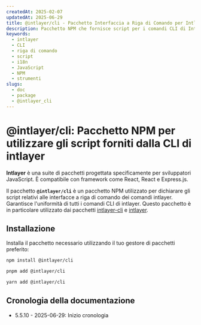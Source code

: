 ```yaml
---
createdAt: 2025-02-07
updatedAt: 2025-06-29
title: @intlayer/cli - Pacchetto Interfaccia a Riga di Comando per Intlayer
description: Pacchetto NPM che fornisce script per i comandi CLI di Intlayer, garantendo uniformità in tutte le interfacce a riga di comando per la gestione dell'internazionalizzazione.
keywords:
  - intlayer
  - CLI
  - riga di comando
  - script
  - i18n
  - JavaScript
  - NPM
  - strumenti
slugs:
  - doc
  - package
  - @intlayer_cli
---
```


# @intlayer/cli: Pacchetto NPM per utilizzare gli script forniti dalla CLI di intlayer

**Intlayer** è una suite di pacchetti progettata specificamente per sviluppatori JavaScript. È compatibile con framework come React, React e Express.js.

Il pacchetto **`@intlayer/cli`** è un pacchetto NPM utilizzato per dichiarare gli script relativi alle interfacce a riga di comando dei comandi intlayer. Garantisce l'uniformità di tutti i comandi CLI di intlayer. Questo pacchetto è in particolare utilizzato dai pacchetti [intlayer-cli](https://github.com/aymericzip/intlayer/tree/main/docs/docs/it/packages/intlayer-cli/index.md) e [intlayer](https://github.com/aymericzip/intlayer/tree/main/docs/docs/it/packages/intlayer/index.md).

## Installazione

Installa il pacchetto necessario utilizzando il tuo gestore di pacchetti preferito:

```bash packageManager="npm"
npm install @intlayer/cli
```

```bash packageManager="pnpm"
pnpm add @intlayer/cli
```

```bash packageManager="yarn"
yarn add @intlayer/cli
```

## Cronologia della documentazione

- 5.5.10 - 2025-06-29: Inizio cronologia
